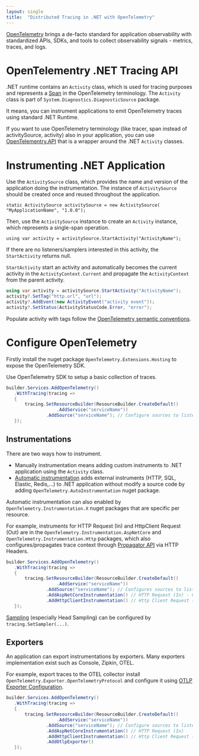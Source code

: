 ```yaml
---
layout: single
title:  "Distributed Tracing in .NET with OpenTelemetry"
---
```


[OpenTelemetry](https://opentelemetry.io/) brings a de-facto standard for application observability with standardized APIs, SDKs, and tools to collect observability signals - metrics, traces, and logs.

# OpenTelementry .NET Tracing API

.NET runtime contains an `Activity` class, which is used for tracing purposes and represents a [Span](https://github.com/open-telemetry/opentelemetry-specification/blob/main/specification/trace/api.md#span) in the OpenTelemetry terminology. The `Activity` class is part of `System.Diagnostics.DiagnosticSource` package. 

It means, you can instrument applications to emit OpenTelemetry traces using standard .NET Runtime.

If you want to use OpenTelemetry terminology (like tracer, span instead of activitySource, activity) also in your application, you can use [OpenTelementry.API](https://www.nuget.org/packages/opentelemetry.api) that is a wrapper around the .NET `Activity` classes. 


# Instrumenting .NET Application

Use the `ActivitySource` class, which provides the name and version of the application doing the instrumentation. The instance of `ActivitySource` should be created once and reused throughout the application.


`static ActivitySource activitySource = new ActivitySource(
    "MyApplicationName",
    "1.0.0");
`

Then, use the `ActivitySource` instance to create an `Activity` instance, which represents a single-span operation.

`using var activity = activitySource.StartActivity("ActivityName");`

If there are no listeners/samplers interested in this activity, the `StartActivity` returns null.

`StartActivity` start an activity and automatically becomes the current activity in the `ActivityContext.Current` and propagate the `ActivityContext` from the parent activity.


 ```csharp
using var activity = activitySource.StartActivity("ActivityName");
activity?.SetTag("http.url", "url");
activity?.AddEvent(new ActivityEvent("activity event"));
activity?.SetStatus(ActivityStatusCode.Error, "error");
 ```

Populate activity with tags follow the [ OpenTelemetry semantic conventions](https://github.com/open-telemetry/semantic-conventions/blob/main/docs/general/trace.md).



# Configure OpenTelemetry

Firstly install the nuget package `OpenTelemetry.Extensions.Hosting` to expose the OpenTelemetry SDK.

Use OpenTelemetry SDK to setup a basic collection of traces.

 ```csharp
builder.Services.AddOpenTelemetry()
    .WithTracing(tracing =>
    {
        tracing.SetResourceBuilder(ResourceBuilder.CreateDefault()
                    .AddService("serviceName"))
                .AddSource("serviceName"); // Configure sources to listen
    });
 ```
## Instrumentations
There are two ways how to instrument. 
* Manually instrumentation means adding custom instruments to .NET application using the `Activity` class. 
* [Automatic instrumentation](https://opentelemetry.io/docs/zero-code/net/instrumentations/) adds external instruments (HTTP, SQL, Elastic, Redis,...) to .NET application without modify a source code by adding `OpenTelemetry.AutoInstrumentation` nuget package.

Automatic instrumentation can also enabled by `OpenTelemetry.Instrumentation.X` nuget packages that are specific per resource.

For example, instruments for HTTP Request (In) and HttpClient Request (Out) are in the `OpenTelemetry.Instrumentation.AspNetCore` and `OpenTelemetry.Instrumentation.Http` packages, which also configures/propagates trace context through [Propagator API](https://opentelemetry.io/docs/specs/otel/context/api-propagators/) via HTTP Headers.  

 ```csharp
builder.Services.AddOpenTelemetry()
    .WithTracing(tracing =>
    {
        tracing.SetResourceBuilder(ResourceBuilder.CreateDefault()
                    .AddService("serviceName"))
                .AddSource("serviceName"); // Configures sources to listen (instrument)
                .AddAspNetCoreInstrumentation() // HTTP Request (In) - Configures tracing context from headers
                .AddHttpClientInstrumentation() // Http Client Request (Out) - Propagates tracing context to headers
    });
 ```

[Sampling](https://opentelemetry.io/docs/concepts/sampling/) (especially  Head Sampling) can be configured by `tracing.SetSampler(...)`.

## Exporters

An application can export instrumentations by exporters. Many exporters implementation exist such as Console, Zipkin, OTEL.

For example, export traces to the OTEL collector install `OpenTelemetry.Exporter.OpenTelemetryProtocol` and configure it using [OTLP Exporter Configuration](https://opentelemetry.io/docs/languages/sdk-configuration/otlp-exporter/).

 ```csharp
builder.Services.AddOpenTelemetry()
    .WithTracing(tracing =>
    {
        tracing.SetResourceBuilder(ResourceBuilder.CreateDefault()
                    .AddService("serviceName"))
                .AddSource("serviceName"); // Configure sources to listen (instrument)
                .AddAspNetCoreInstrumentation() // HTTP Request (In)
                .AddHttpClientInstrumentation() // Http Client Request (Out)
                .AddOtlpExporter()
    });
 ```